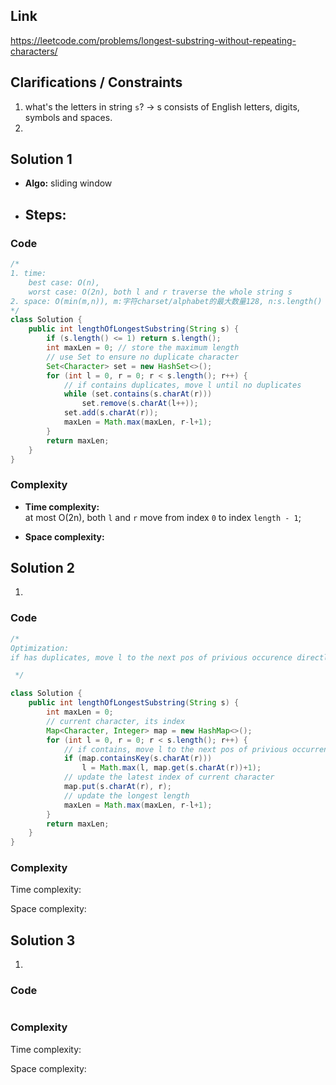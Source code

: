 
## Link

https://leetcode.com/problems/longest-substring-without-repeating-characters/

## Clarifications / Constraints

1. what's the letters in string ```s```? -> s consists of English letters, digits, symbols and spaces. 
2. 

## Solution 1

- **Algo:** sliding window   
- **Steps:**
  - 


### Code

```java
/*
1. time: 
    best case: O(n), 
    worst case: O(2n), both l and r traverse the whole string s
2. space: O(min(m,n)), m:字符charset/alphabet的最大数量128, n:s.length()
*/
class Solution {
    public int lengthOfLongestSubstring(String s) {
        if (s.length() <= 1) return s.length();
        int maxLen = 0; // store the maximum length
        // use Set to ensure no duplicate character
        Set<Character> set = new HashSet<>();
        for (int l = 0, r = 0; r < s.length(); r++) {
            // if contains duplicates, move l until no duplicates
            while (set.contains(s.charAt(r)))
                set.remove(s.charAt(l++));
            set.add(s.charAt(r));
            maxLen = Math.max(maxLen, r-l+1);
        }
        return maxLen;
    }
}
```

### Complexity

- **Time complexity:**    
at most O(2n), both ```l``` and ```r``` move from index ```0``` to index ```length - 1```;  
   

- **Space complexity:**   

   


## Solution 2

1. 


### Code

```java
/*
Optimization: 
if has duplicates, move l to the next pos of privious occurence directly

 */

class Solution {
    public int lengthOfLongestSubstring(String s) {
        int maxLen = 0;
        // current character, its index
        Map<Character, Integer> map = new HashMap<>();
        for (int l = 0, r = 0; r < s.length(); r++) {
            // if contains, move l to the next pos of privious occurrence
            if (map.containsKey(s.charAt(r))) 
                l = Math.max(l, map.get(s.charAt(r))+1);
            // update the latest index of current character
            map.put(s.charAt(r), r);
            // update the longest length 
            maxLen = Math.max(maxLen, r-l+1);
        }
        return maxLen;
    }
}
```

### Complexity

Time complexity:   
   

Space complexity:   

    


## Solution 3

1. 


### Code

```java

```

### Complexity

Time complexity:   
   

Space complexity:   

    